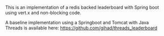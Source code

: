 This is an implementation of a redis backed leaderboard with Spring boot using vert.x and non-blocking code.

A baseline implementation using a Springboot and Tomcat with Java Threads is available here: https://github.com/gihad/threads_leaderboard
